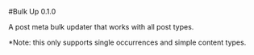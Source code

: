 #Bulk Up 0.1.0

A post meta bulk updater that works with all post types.

*Note: this only supports single occurrences and simple content types.
